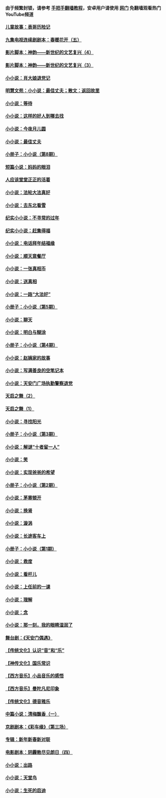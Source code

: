 #### 由于频繁封锁，请参考 [手把手翻墙教程](https://github.com/gfw-breaker/guides/wiki/)，安卓用户请使用 [网门](https://github.com/gfw-breaker/nogfw/blob/master/dl.md?t=06271000) 免翻墙观看热门YouTube频道 

#### [儿童故事：表哥历险记](../pages/328/383535.md?t=06271000) 

#### [九集电视连续剧剧本：春暖花开（五）](../pages/328/275919.md?t=06271000) 

#### [影片脚本：神韵——新世纪的文艺复兴（4）](../pages/328/266089.md?t=06271000) 

#### [影片脚本：神韵——新世纪的文艺复兴（3）](../pages/328/266087.md?t=06271000) 

#### [小小说：肖大娘退党记](../pages/328/239807.md?t=06271000) 

#### [明慧文苑：小小说：最佳丈夫；散文：返回故里](../pages/328/3439.md?t=06271000) 

#### [小小说：等待](../pages/328/223927.md?t=06271000) 

#### [小小说：这样的好人到哪去找](../pages/328/209396.md?t=06271000) 

#### [小小说：今夜月儿圆](../pages/328/193588.md?t=06271000) 

#### [小小说：最佳丈夫](../pages/328/190938.md?t=06271000) 

#### [小册子：小小说（第8期）](../pages/328/188202.md?t=06271000) 

#### [短篇小说：妈妈的眼泪](../pages/328/187712.md?t=06271000) 

#### [人应该堂堂正正的活着](../pages/328/182430.md?t=06271000) 

#### [小小说：法轮大法真好](../pages/328/174669.md?t=06271000) 

#### [小小说：去东北看雪](../pages/328/173882.md?t=06271000) 

#### [纪实小小说：不寻常的过年](../pages/328/173187.md?t=06271000) 

#### [纪实小小说：赶集得福](../pages/328/172652.md?t=06271000) 

#### [小小说：电话拜年结福缘](../pages/328/172533.md?t=06271000) 

#### [小小说：顺天意餐厅](../pages/328/170182.md?t=06271000) 

#### [小小说：一张真相币](../pages/328/169410.md?t=06271000) 

#### [小小说：送真相](../pages/328/166713.md?t=06271000) 

#### [小小说：一路“大法好”](../pages/328/162016.md?t=06271000) 

#### [小册子：小小说（第5期）](../pages/328/161131.md?t=06271000) 

#### [小小说：聊天](../pages/328/159640.md?t=06271000) 

#### [小小说：明白与糊涂](../pages/328/158101.md?t=06271000) 

#### [小册子：小小说（第4期）](../pages/328/158006.md?t=06271000) 

#### [小小说：赵姨家的故事](../pages/328/157843.md?t=06271000) 

#### [小小说：写满善良的空笔记本](../pages/328/157382.md?t=06271000) 

#### [小小说：天安门广场执勤警察退党](../pages/328/156982.md?t=06271000) 

#### [天启之舞（2）](../pages/328/153440.md?t=06271000) 

#### [天启之舞（1）](../pages/328/153439.md?t=06271000) 

#### [小小说：寻找阳光](../pages/328/153065.md?t=06271000) 

#### [小册子：小小说（第3期）](../pages/328/151715.md?t=06271000) 

#### [小小说：解谜“十者留一人”](../pages/328/148967.md?t=06271000) 

#### [小小说：笑](../pages/328/148905.md?t=06271000) 

#### [小小说：实现爸爸的希望](../pages/328/148096.md?t=06271000) 

#### [小册子：小小说（第2期）](../pages/328/147214.md?t=06271000) 

#### [小小说：茅塞顿开](../pages/328/147030.md?t=06271000) 

#### [小小说：换肾](../pages/328/146770.md?t=06271000) 

#### [小小说：漩涡](../pages/328/146683.md?t=06271000) 

#### [小小说：长途客车上](../pages/328/145076.md?t=06271000) 

#### [小册子：小小说（第1期）](../pages/328/143963.md?t=06271000) 

#### [小小说：救度](../pages/328/143927.md?t=06271000) 

#### [小小说：看杆儿](../pages/328/142137.md?t=06271000) 

#### [小小说：上任前的一课](../pages/328/140808.md?t=06271000) 

#### [小小说：理解](../pages/328/140476.md?t=06271000) 

#### [小小说：念](../pages/328/139513.md?t=06271000) 

#### [小小说：那一刻，我的眼睛湿润了](../pages/328/138476.md?t=06271000) 

#### [舞台剧：《天安门偶遇》](../pages/328/117155.md?t=06271000) 

#### [【传统文化】认识“音”和“乐”](../pages/328/108667.md?t=06271000) 

#### [【神传文化】国乐常识](../pages/328/104225.md?t=06271000) 

#### [【西方音乐】小品音乐的感悟](../pages/328/102924.md?t=06271000) 

#### [【西方音乐】曼陀凡尼印象](../pages/328/102922.md?t=06271000) 

#### [【传统文化】德音雅乐](../pages/328/102923.md?t=06271000) 

#### [中篇小说：清梅飘香（一）](../pages/328/101058.md?t=06271000) 

#### [京剧剧本：《彩车缘》（第三场）](../pages/328/96434.md?t=06271000) 

#### [专辑：新年新春新对联](../pages/328/94991.md?t=06271000) 

#### [电影剧本：阴霾散尽见朗日（四）](../pages/328/87081.md?t=06271000) 

#### [小小说：出路](../pages/328/84848.md?t=06271000) 

#### [小小说：天堂鸟](../pages/328/83084.md?t=06271000) 

#### [小小说：生死的启迪](../pages/328/70977.md?t=06271000) 

